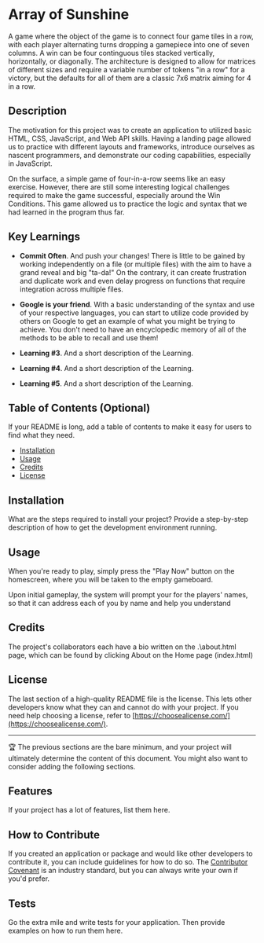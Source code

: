 # Array of Sunshine

A game where the object of the game is to connect four game tiles in a row, with each player alternating turns dropping a gamepiece into one of seven columns. A win can be four continguous tiles stacked vertically, horizontally, or diagonally. The architecture is designed to allow for matrices of different sizes and require a variable number of tokens "in a row" for a victory, but the defaults for all of them are a classic 7x6 matrix aiming for 4 in a row.

## Description

The motivation for this project was to create an application to utilized basic HTML, CSS, JavaScript, and Web API skills. Having a landing page allowed us to practice with different layouts and frameworks, introduce ourselves as nascent programmers, and demonstrate our coding capabilities, especially in JavaScript.

On the surface, a simple game of four-in-a-row seems like an easy exercise. However, there are still some interesting logical challenges required to make the game successful, especially around the Win Conditions. This game allowed us to practice the logic and syntax that we had learned in the program thus far.


## Key Learnings
- <b>Commit Often</b>. And push your changes! There is little to be gained by working independently on a file (or multiple files) with the aim to have a grand reveal and big "ta-da!" On the contrary, it can create frustration and duplicate work and even delay progress on functions that require integration across multiple files.

- <b>Google is your friend</b>. With a basic understanding of the syntax and use of your respective languages, you can start to utilize code provided by others on Google to get an example of what you might be trying to achieve. You don't need to have an encyclopedic memory of all of the methods to be able to recall and use them!

- <b>Learning #3</b>. And a short description of the Learning.

- <b>Learning #4</b>. And a short description of the Learning.

- <b>Learning #5</b>. And a short description of the Learning.





## Table of Contents (Optional)

If your README is long, add a table of contents to make it easy for users to find what they need.

- [Installation](#installation)
- [Usage](#usage)
- [Credits](#credits)
- [License](#license)

## Installation

What are the steps required to install your project? Provide a step-by-step description of how to get the development environment running.

## Usage

When you're ready to play, simply press the "Play Now" button on the homescreen, where you will be taken to the empty gameboard.

Upon initial gameplay, the system will prompt your for the players' names, so that it can address each of you by name and help you understand 


## Credits

The project's collaborators each have a bio written on the .\about.html page, which can be found by clicking About on the Home page (index.html)





## License

The last section of a high-quality README file is the license. This lets other developers know what they can and cannot do with your project. If you need help choosing a license, refer to [https://choosealicense.com/](https://choosealicense.com/).

---

🏆 The previous sections are the bare minimum, and your project will ultimately determine the content of this document. You might also want to consider adding the following sections.


## Features

If your project has a lot of features, list them here.


## How to Contribute

If you created an application or package and would like other developers to contribute it, you can include guidelines for how to do so. The [Contributor Covenant](https://www.contributor-covenant.org/) is an industry standard, but you can always write your own if you'd prefer.

## Tests

Go the extra mile and write tests for your application. Then provide examples on how to run them here.